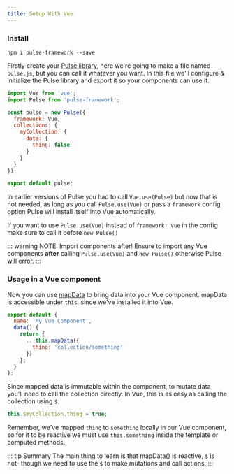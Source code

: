 ```yaml
---
title: Setup With Vue
---
```


### Install

```
npm i pulse-framework --save
```

Firstly create your [Pulse library](/guide/library.html), here we're going to make a file named `pulse.js`, but you can call it whatever you want. In this file we'll configure & initialize the Pulse library and export it so your components can use it.

```js
import Vue from 'vue';
import Pulse from 'pulse-framework';

const pulse = new Pulse({
  framework: Vue,
  collections: {
    myCollection: {
      data: {
        thing: false
      }
    }
  }
});

export default pulse;
```

In earlier versions of Pulse you had to call `Vue.use(Pulse)` but now that is not needed, as long as you call `Pulse.use(Vue)` or pass a `framework` config option Pulse will install itself into Vue automatically.

If you want to use `Pulse.use(Vue)` instead of `framework: Vue` in the config make sure to call it before `new Pulse()`

::: warning NOTE: Import components after!
  Ensure to import any Vue components **after** calling `Pulse.use(Vue)` and `new Pulse()` otherwise Pulse will error.
:::

### Usage in a Vue component

Now you can use [mapData](./guide/using-data.html) to bring data into your Vue component. mapData is accessible under `this`, since we've installed it into Vue.

```js
export default {
  name: 'My Vue Component',
  data() {
    return {
      ...this.mapData({
        thing: 'collection/something'
      })
    };
  }
};
```

Since mapped data is immutable within the component, to mutate data you'll need to call the collection directly. In Vue, this is as easy as calling the collection using `$`.

```js
this.$myCollection.thing = true;
```

Remember, we've mapped `thing` to `something` locally in our Vue component, so for it to be reactive we must use `this.something` inside the template or computed methods.

::: tip Summary
The main thing to learn is that mapData() is reactive, `$` is not- though we need to use the `$` to make mutations and call actions.
:::
